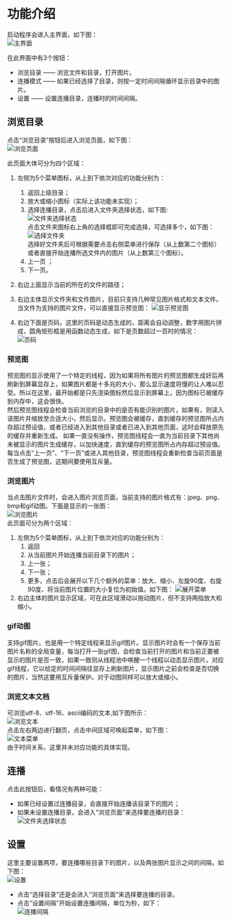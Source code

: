 # 功能介绍
启动程序会进入主界面，如下图：<br>
![主界面](https://i.imgtg.com/2023/05/26/OaIUkL.jpg "主界面")<br>

在此界面中有3个按钮：<br>
* 浏览目录 —— 浏览文件和目录，打开图片。<br>
* 连播模式 —— 如果已经选择了目录，则按一定时间间隔循环显示目录中的图片。<br>
* 设置 —— 设置连播目录，连播时的时间间隔。<br>

## 浏览目录
点击“浏览目录”按钮后进入浏览页面，如下图：<br>
![浏览页面](https://i.imgtg.com/2023/05/26/OaIB6C.jpg "浏览页面")<br>

此页面大体可分为四个区域：  
1. 左侧为5个菜单图标，从上到下依次对应的功能分别为：  
   1. 返回上级目录；
   2. 放大或缩小图标（实际上该功能未实现）；
   3. 选择连播目录，点击后进入文件夹选择状态，如下图:   
       ![文件夹选择状态](https://i.imgtg.com/2023/05/26/OaIzKx.jpg "文件夹选择状态")  
       点击文件夹图标右上角的选择框即可完成选择，可选择多个，如下图：  
       ![选择文件夹](https://i.imgtg.com/2023/05/26/OaIbYX.jpg "选择文件夹")  
       选择好文件夹后可根据需要点击右侧菜单进行保存（从上数第二个图标）或者直接开始连播所选文件内的图片（从上数第三个图标）。  
   4. 上一页 ；
   5. 下一页。
2. 右边上面显示当前的所在的文件的路径；  
3. 右边主体显示文件夹和文件图片，目前只支持几种常见图片格式和文本文件。当文件为支持的图片文件，可以直接显示预览图：
![显示预览图](https://i.imgtg.com/2023/05/26/OaIhwp.jpg "显示预览图")  

4. 右边下面是页码，这里的页码是动态生成的，距离会自动调整，数字用图片拼成，圆角矩形框是用函数动态生成，如下是页数超过一百时的情况：  
![页码](https://i.imgtg.com/2023/05/26/OaIn1U.jpg "页码")  

### 预览图  
预览图的显示使用了一个特定的线程，因为如果将所有图片的预览图都生成好后再刷新到屏幕显存上，如果图片都是十多兆的大小，那么显示速度将慢的让人难以忍受。所以在这里，最开始都是只先渲染图标然后显示到屏幕上，因为图标已被缓存到内存中，这会很快。  
然后预览图线程会检查当前浏览的目录中的是否有能识别的图片，如果有，则读入该图片并缩放至合适大小，然后显示。预览图会被缓存，直到缓存的预览图所占内存超过预设值，或者已经进入到其他目录或者已进入到其他页面，这时会释放原先的缓存并重新生成。
如果一直没有操作，预览图线程会一直为当前目录下其他尚未被显示的图片生成缓存，以加快速度，直到缓存的预览图所占内存超过预设值。每当点击“上一页”、“下一页”或进入其他目录，预览图线程会重新检查当前页面是否生成了预览图，这期间要使用互斥量。
### 浏览图片
当点击图片文件时，会进入图片浏览页面，当前支持的图片格式有：jpeg、png、bmp和gif动图。下面是显示的一张图：  
![浏览图片](https://i.imgtg.com/2023/05/26/OaI1DY.jpg "浏览图片")  
此页面可分为两个区域：  
1. 左侧为5个菜单图标，从上到下依次对应的功能分别为：
   1. 返回
   2. 从当前图片开始连播当前目录下的图片；
   3. 上一张；
   4. 下一张；
   5. 更多，点击后会展开以下几个额外的菜单：放大、缩小、左旋90度、右旋90度、将当前图片位置的大小复位为初始值。如下图：
      ![展开菜单](https://i.imgtg.com/2023/05/26/OaI78v.jpg "展开菜单")  
2. 右边主体的图片显示区域，可在此区域滑动以拖动图片，但不支持两指放大和缩小。
### gif动图
支持gif图片。也是用一个特定线程来显示gif图片。显示图片时会有一个保存当前图片名称的全局变量，每当打开一张gif图，会检查当前打开的图片和当前正要被显示的图片是否一致，如果一致则从线程池中唤醒一个线程以动态显示图片。对应gif线程，它以给定的时间间隔往显存上刷新图片，显示图片之前会检查是否切换的图片，当然这要用互斥量保护。对于动图同样可以放大或缩小。
### 浏览文本文档
可浏览utf-8、utf-16、ascii编码的文本,如下图所示：  
![浏览文本](https://i.imgtg.com/2023/05/26/OaIexq.jpg "浏览文本")  
点击左右两边进行翻页，点击中间区域可唤起菜单，如下图：  
![文本菜单](https://i.imgtg.com/2023/05/26/OaIAfr.jpg "文本菜单")  
由于时间关系，这里并未对应功能的具体实现。
## 连播
点击此按钮后，看情况有两种可能：  
- 如果已经设置过连播目录，会直接开始连播该目录下的图片；
- 如果未设置连播目录，会进入“浏览页面”来选择要连播的目录：  
 ![文件夹选择状态](https://i.imgtg.com/2023/05/26/OaIzKx.jpg "文件夹选择状态")  
## 设置
这里主要设置两项，要连播哪些目录下的图片，以及两张图片显示之间的间隔，如下图：    
![设置](https://i.imgtg.com/2023/05/26/OaIawa.jpg "设置")  

- 点击“选择目录”还是会进入“浏览页面”来选择要连播的目录。
- 点击“设置间隔”开始设置连播间隔，单位为秒，如下：  
![连播间隔](https://i.imgtg.com/2023/05/26/OaIWpi.jpg "连播间隔")  

